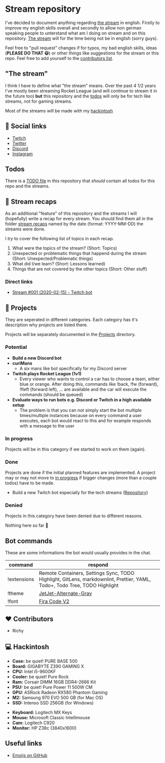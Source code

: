 # Stream repository

I've decided to document anything regarding [the stream](#the-stream) in english. Firstly to improve my english skills overall and secondly to allow non german speaking people to unterstand what am I doing on stream and on this repository. [The stream](#the-stream) will for the time being not be in english (sorry guys).

Feel free to "pull request" changes if for typos, my bad english skills, ideas (**PLEASE DO THAT :smiley:**) or other things like suggestions for the stream or this repo. Feel free to add yourself to the [contributors list](#heart-contributors).

## "The stream"

I think I have to define what "the stream" means. Over the past 4 1/2 years I've mostly been streaming Rocket League (and will continue to stream it in the future too) **but** this repository and the [todos](#todos) will only be for tech like streams, not for gaming streams.

Most of the streams will be made with my [hackintosh](#computer-hackintosh)

## :link: Social links

- [Twitch](https://www.twitch.tv/curi0sDE)
- [Twitter](https://www.twitter.com/curi0sDE)
- [Discord](https://discord.gg/curi0sDE)
- [Instagram](https://www.instagram.com/curi0sDE)

## Todos

There is a [TODO file](TODO) in this repository that _should_ contain all todos for this repo and the streams.

## :movie_camera: Stream recaps

As an additional "feature" of this repository and the streams I will (hopefully) write a recap for every stream. You should find them all in the folder [stream recaps](stream%20recaps/) named by the date (format: YYYY-MM-DD) the streams were done.

I _try_ to cover the following list of topics in each recap.

1. What were the topics of the stream? (Short: Topics)
2. Unexpected or problematic things that happend during the stream (Short: Unexpected/Problematic things)
3. What did I/we learn? (Short: Lessons learned)
4. Things that are not covered by the other topics (Short: Other stuff)

### Direct links

- [Stream #001 (2020-02-15) - Twitch bot](stream%20recaps/2020-02-15/README.md)

## :construction: Projects

They are seperated in different categories. Each category has it's description why projects are listed there.

Projects will be separately documented in the [Projects](projects/) directory.

### Potential

- **Build a new Discord bot**
- **curiMans**
  - A six mans like bot specifically for my Discord server
- **Twitch plays Rocket League (1v1)**
  - Every viewer who wants to control a car has to choose a team, either blue or orange. After doing this, commands like !back, !fw (forward), !fleft (forward left), ... are available and the car will execute the commands (should be queued)
- **Evaluate ways to run bots e.g. Discord or Twitch in a high available setup**
  - The problem is that you can not simply start the bot multiple times/multiple instances because on every command a user executes, each bot would react to this and for example responds with a message to the user

### In progress

Projects will be in this category if we started to work on them (again).

### Done

Projects are done if the initial planned features are implemented. A project may or may not move to [in progress](#in-progress) if bigger changes (more than a couple todos) have to be made.

- Build a new Twitch bot especially for the tech streams ([Repository](https://github.com/curi0s/twitch-bot))

### Denied

Projects in this category have been denied due to different reasons.

Nothing here so far 🤗

## Bot commands

These are some informations the bot would usually provides in the chat.

| command   | respond                                       |
| ----------- | ------------------------------------------------------------------------------------------------------------------------- |
| !extensions | Remote Containers, Settings Sync, TODO Highlight, GitLens, markdownlint, Prettier, YAML, Todo+, Todo Tree, TODO Highlight |
| !theme  | [JetJet-Alternate-Gray](https://marketplace.visualstudio.com/items?itemName=JohnyGeorges.jetjet-theme)        |
| !font   | [Fira Code V2](https://github.com/tonsky/FiraCode)                        |

## :heart: Contributors

- Richy

## :computer: Hackintosh

- **Case:** be quiet! PURE BASE 500
- **Board:** GIGABYTE Z390 GAMING X
- **CPU:** Intel i5-9600KF
- **Cooler:** be quiet! Pure Rock
- **Ram:** Corsair DIMM 16GB DDR4-2666 Kit
- **PSU:** be quiet! Pure Power 11 500W CM
- **GPU:** ASRock Radeon RX580 Phantom Gaming
- **M2:** Samsung 970 EVO 500 GB (for Mac OS)
- **SSD:** Intenso SSD 256GB (for Windows)

* **Keyboard:** Logitech MX Keys
* **Mouse:** Microsoft Classic Intellimouse
* **Cam:** Logitech C920
* **Monitor:** HP Z38c (3840x1600)

## Useful links

- [Emojis on GitHub](https://gist.github.com/rxaviers/7360908)
